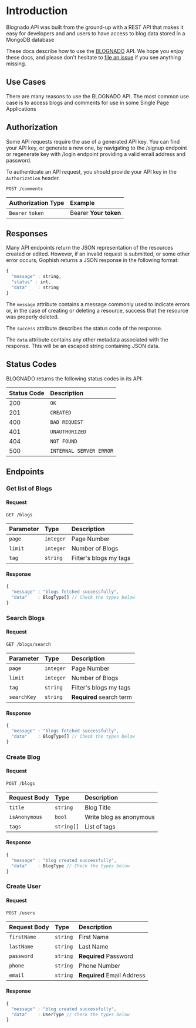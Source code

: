 # Introduction

Blognado API was built from the ground-up with a REST API that makes it easy for developers and and users to have access to blog data stored in a MongoDB database

These docs describe how to use the [BLOGNADO](https://blognado.vercel.app) API. We hope you enjoy these docs, and please don't hesitate to [file an issue](https://github.com/AbdulkarimOgaji/blog-app-nestjs/issues/new) if you see anything missing.


## Use Cases

There are many reasons to use the BLOGNADO API. The most common use case is to access blogs and comments for use in some Single Page Applications


## Authorization

Some API requests require the use of a generated API key. You can find your API key, or generate a new one, by navigating to the /signup endpoint or regenerate key with /login endpoint providing a valid email address and password.

To authenticate an API request, you should provide your API key in the `Authorization` header.


```http
POST /comments
```

| Authorization Type|  Example |
| :--- | :--- |
| `Bearer` `token` | Bearer **Your token**|

## Responses

Many API endpoints return the JSON representation of the resources created or edited. However, if an invalid request is submitted, or some other error occurs, Gophish returns a JSON response in the following format:

```javascript
{
  "message" : string,
  "status" : int,
  "data"    : string
}
```

The `message` attribute contains a message commonly used to indicate errors or, in the case of creating or deleting a resource, success that the resource was properly deleted.

The `success` attribute describes the status code of the response.

The `data` attribute contains any other metadata associated with the response. This will be an escaped string containing JSON data.

## Status Codes

BLOGNADO returns the following status codes in its API:

| Status Code | Description |
| :--- | :--- |
| 200 | `OK` |
| 201 | `CREATED` |
| 400 | `BAD REQUEST` |
| 401 | `UNAUTHORIZED` |
| 404 | `NOT FOUND` |
| 500 | `INTERNAL SERVER ERROR` |




## Endpoints

### Get list of Blogs

#### Request
```http
GET /blogs
```

| Parameter | Type | Description |
| :--- | :--- | :--- |
| `page` | `integer` | Page Number |
| `limit` | `integer` | Number of Blogs |
| `tag` | `string` | Filter's blogs my tags  |

#### Response

```typescript
{
  "message" : "blogs fetched successfully",
  "data"    : BlogType[] // Check the types below
}
```


### Search Blogs 

#### Request

```http
GET /blogs/search
```

| Parameter | Type | Description |
| :--- | :--- | :--- |
| `page` | `integer` | Page Number |
| `limit` | `integer` | Number of Blogs |
| `tag` | `string` | Filter's blogs my tags  |
| `searchKey` | `string` | **Required** search term|

#### Response

```typescript
{
  "message" : "blogs fetched successfully",
  "data"    : BlogType[] // Check the types below
}
```

### Create Blog

#### Request
```http
POST /blogs
```

| Request Body | Type | Description |
| :--- | :--- | :--- |
| `title` | `string` | Blog Title |
| `isAnonymous` | `bool` | Write blog as anonymous |
| `tags` | `string[]` | List of tags  |

#### Response

```typescript
{
  "message" : "blog created successfully",
  "data"    : BlogType // Check the types below
}
```
### Create User

#### Request
```http
POST /users
```

| Request Body | Type | Description |
| :--- | :--- | :--- |
| `firstName` | `string` | First Name |
| `lastName` | `string` | Last Name |
| `password` | `string` | **Required** Password |
| `phone` | `string` | Phone Number |
| `email` | `string` | **Required** Email Address |

#### Response

```typescript
{
  "message" : "blog created successfully",
  "data"    : UserType // Check the types below
}
```